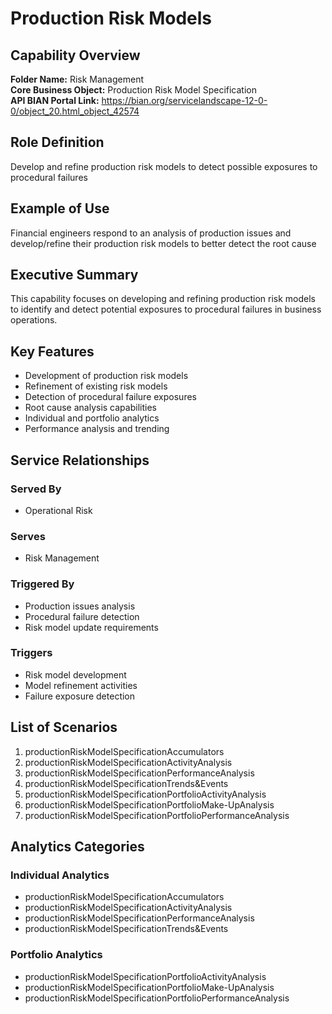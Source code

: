 # Production Risk Models

## Capability Overview
**Folder Name:** Risk Management  
**Core Business Object:** Production Risk Model Specification  
**API BIAN Portal Link:** https://bian.org/servicelandscape-12-0-0/object_20.html_object_42574

## Role Definition
Develop and refine production risk models to detect possible exposures to procedural failures

## Example of Use
Financial engineers respond to an analysis of production issues and develop/refine their production risk models to better detect the root cause

## Executive Summary
This capability focuses on developing and refining production risk models to identify and detect potential exposures to procedural failures in business operations.

## Key Features
- Development of production risk models
- Refinement of existing risk models
- Detection of procedural failure exposures
- Root cause analysis capabilities
- Individual and portfolio analytics
- Performance analysis and trending

## Service Relationships

### Served By
- Operational Risk

### Serves
- Risk Management

### Triggered By
- Production issues analysis
- Procedural failure detection
- Risk model update requirements

### Triggers
- Risk model development
- Model refinement activities
- Failure exposure detection

## List of Scenarios
1. productionRiskModelSpecificationAccumulators
2. productionRiskModelSpecificationActivityAnalysis
3. productionRiskModelSpecificationPerformanceAnalysis
4. productionRiskModelSpecificationTrends&Events
5. productionRiskModelSpecificationPortfolioActivityAnalysis
6. productionRiskModelSpecificationPortfolioMake-UpAnalysis
7. productionRiskModelSpecificationPortfolioPerformanceAnalysis

## Analytics Categories

### Individual Analytics
- productionRiskModelSpecificationAccumulators
- productionRiskModelSpecificationActivityAnalysis
- productionRiskModelSpecificationPerformanceAnalysis
- productionRiskModelSpecificationTrends&Events

### Portfolio Analytics
- productionRiskModelSpecificationPortfolioActivityAnalysis
- productionRiskModelSpecificationPortfolioMake-UpAnalysis
- productionRiskModelSpecificationPortfolioPerformanceAnalysis